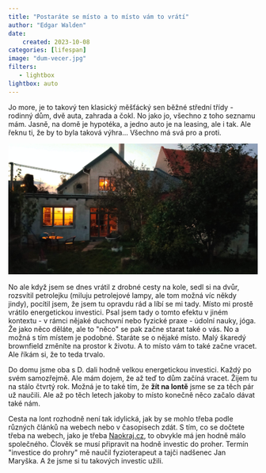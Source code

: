 ```yaml
---
title: "Postaráte se místo a to místo vám to vrátí"
author: "Edgar Walden"
date:
    created: 2023-10-08
categories: [lifespan]
image: "dum-vecer.jpg"
filters:
   - lightbox
lightbox: auto
---
```



Jo more, je to takový ten klasický měšťácký sen běžné střední třídy - rodinný dům, dvě auta, zahrada a čokl. No jako jo, všechno z toho seznamu mám. Jasně, na domě je hypotéka, a jedno auto je na leasing, ale i tak. Ale řeknu ti, že by to byla taková výhra... Všechno má svá pro a proti.<!-- more -->

![Soumrak skryje nedodělky a je tu krásně](../img/dum-vecer.jpg)

No ale když jsem se dnes vrátil z drobné cesty na kole, sedl si na dvůr, rozsvítil petrolejku (miluju petrolejové lampy, ale tom možná víc někdy jindy), pocítil jsem, že jsem tu opravdu rád a líbí se mi tady. Místo mi prostě vrátilo energetickou investici. Psal jsem tady o tomto efektu v jiném kontextu - v rámci nějaké duchovní nebo fyzické praxe - údolní nauky, jóga. Že jako něco děláte, ale to "něco" se pak začne starat také o vás. No a možná s tím místem je podobné. Staráte se o nějaké místo. Malý škaredý brownfield změníte na prostor k životu. A to místo vám to také začne vracet. Ale říkám si, že to teda trvalo.

Do domu jsme oba s D. dali hodně velkou energetickou investici. Každý po svém samozřejmě. Ale mám dojem, že až teď to dům začíná vracet. Žijem tu na stálo čtvrtý rok. Možná je to také tím, že **žít na lontě** jsme se za těch pár už naučili. Ale až po těch letech jakoby to místo konečně něco začalo dávat také nám. 

Cesta na lont rozhodně není tak idylická, jak by se mohlo třeba podle různých článků na webech nebo v časopisech zdát. S tím, co se dočtete třeba na webech, jako je třeba [Naokraj.cz](https://naokraj.cz/), to obvykle má jen hodně málo společného. Člověk se musí připravit na hodně investic do proher. Termín "investice do prohry" mě naučil fyzioterapeut a tajči nadšenec Jan Maryška. A že jsme si tu takových investic užili. 
